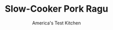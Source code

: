 ---
layout: ../../layouts/MarkdownPostLayout.astro
title: Slow-Cooker Pork Ragu
author: America's Test Kitchen
pubDate: 2023-03-15
description: "Sunday sauce on a weekday? We found a way."
image_url: https://res.cloudinary.com/hksqkdlah/image/upload/ar_1:1,c_fill,dpr_2.0,f_auto,fl_lossy.progressive.strip_profile,g_faces:auto,q_auto:low,w_344/44390-sfs-slow-cooker-pork-ragu-6
tags: ["Main Courses","Pork","Slow Cooker"]
calories: 4255
protein: 23
carbohydrates: 31
fats: 
fiber: 3
ingredients: ["2 pounds, boneless pork butt roast, trimmed and cut into 1½-inch pieces","2 teaspoons, kosher salt","1 teaspoon, pepper","1 , (28-ounce) can crushed tomatoes","4 ounces, pancetta, cut into ¼-inch pieces","1 , onion, chopped fine","2 , carrots, peeled and chopped fine","1/2 cup, red wine","1/4 cup, extra-virgin olive oil","6 sprigs, fresh thyme","2 tablespoons, tomato paste","4 , garlic cloves, minced","1 teaspoon, fennel seeds","1/2 teaspoon, red pepper flakes","1/2 cup, chopped fresh parsley","1-2 pounds cooked, pasta",", Grated Parmesan cheese"]
serves: 10
time: "6 to 7 hours on high, or 8 to 10 hours on low"
instructions: ["Sprinkle pork with salt and pepper and place in slow cooker. Add tomatoes, pancetta, onion, carrots, wine, oil, thyme sprigs, tomato paste, garlic, fennel seeds, and pepper flakes and stir to combine. Cover and cook until pork is tender, 6 to 7 hours on high or 8 to 10 hours on low.","Discard thyme sprigs. Using potato masher, mash pork in slow cooker until broken into bite-size pieces. Stir in parsley. (Cooled sauce can be frozen for up to 2 months.) Toss with desired amount of pasta (3 cups ragu will sauce 1 pound pasta). Serve with Parmesan."]
nutrition: ["718 mg Potassium","273 mg Phosphorus","73 mg Calcium","3 mg Iron","59 mg Magnesium","692 mg Sodium","3 mg Zinc","22 g Fat","5 mg Niacin (B3)","10 g Monounsaturated","3 g Polyunsaturated","16 mg Vitamin C","63 mg Cholesterol","6 g Saturated","3 g Fiber","25 µg Folate (food)","5 g Sugars","59 µg Vitamin K","220 g Water","31 g Carbs","25 µg Folate equivalent (total)","23 g Protein","2 mg Vitamin E","133 µg Vitamin A","425 kcal Energy","4255 calories"]
notes: "Pork butt roast is often labeled Boston butt in the supermarket. This recipe yields enough sauce for 2 pounds of pasta (3 cups of ragu per pound of pasta). We like this ragu with rigatoni. If youre using table salt instead of kosher salt, decrease the amount to 1 teaspoon."
---